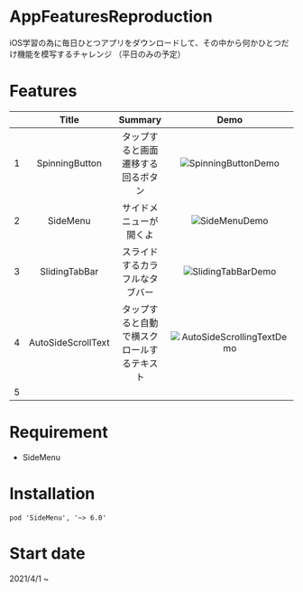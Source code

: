 # AppFeaturesReproduction
iOS学習の為に毎日ひとつアプリをダウンロードして、その中から何かひとつだけ機能を模写するチャレンジ
（平日のみの予定）

# Features
|  | Title | Summary | Demo |
|:---|:---:|:---:| :---: |
|1 |SpinningButton |タップすると画面遷移する回るボタン|![SpinningButtonDemo](https://user-images.githubusercontent.com/67716751/113243317-c1b98f00-92ed-11eb-93e4-1fc96a4e0d81.GIF) |
|2 | SideMenu |サイドメニューが開くよ|![SideMenuDemo](https://user-images.githubusercontent.com/67716751/113375046-88def000-93a9-11eb-80dc-46d9724f0f68.GIF)|
|3 | SlidingTabBar |スライドするカラフルなタブバー|![SlidingTabBarDemo](https://user-images.githubusercontent.com/67716751/113500559-e9149400-9559-11eb-956f-de7560b9d534.GIF)|
|4 | AutoSideScrollText |タップすると自動で横スクロールするテキスト|![AutoSideScrollingTextDemo](https://user-images.githubusercontent.com/67716751/113524698-53c1e000-95eb-11eb-9969-53509d78124b.GIF)|
|5 ||||

# Requirement
 
* SideMenu
 
# Installation
  
```
pod 'SideMenu', '~> 6.0'
```

# Start date
2021/4/1 ~

